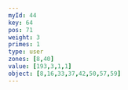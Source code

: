 ```yaml
---
myId: 44
key: 64
pos: 71
weight: 3
primes: 1
type: user
zones: [8,40]
value: [193,3,1,1]
object: [8,16,33,37,42,50,57,59]
---
```

